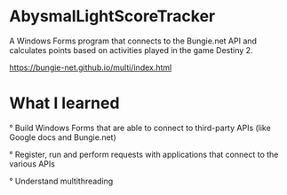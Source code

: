 # AbysmalLightScoreTracker

A Windows Forms program that connects to the Bungie.net API
and calculates points based on activities played in the game Destiny 2.

https://bungie-net.github.io/multi/index.html

# What I learned

° Build Windows Forms that are able to connect to third-party APIs (like Google docs and Bungie.net)

° Register, run and perform requests with applications that connect to the various APIs

° Understand multithreading

